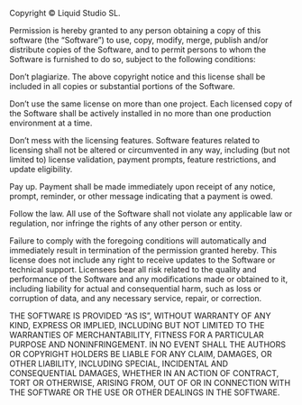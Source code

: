 Copyright © Liquid Studio SL.

Permission is hereby granted to any person obtaining a copy of this software (the “Software”) to use, copy, modify, merge, publish and/or distribute copies of the Software, and to permit persons to whom the Software is furnished to do so, subject to the following conditions:

Don’t plagiarize. The above copyright notice and this license shall be included in all copies or substantial portions of the Software.

Don’t use the same license on more than one project. Each licensed copy of the Software shall be actively installed in no more than one production environment at a time.

Don’t mess with the licensing features. Software features related to licensing shall not be altered or circumvented in any way, including (but not limited to) license validation, payment prompts, feature restrictions, and update eligibility.

Pay up. Payment shall be made immediately upon receipt of any notice, prompt, reminder, or other message indicating that a payment is owed.

Follow the law. All use of the Software shall not violate any applicable law or regulation, nor infringe the rights of any other person or entity.

Failure to comply with the foregoing conditions will automatically and immediately result in termination of the permission granted hereby. This license does not include any right to receive updates to the Software or technical support. Licensees bear all risk related to the quality and performance of the Software and any modifications made or obtained to it, including liability for actual and consequential harm, such as loss or corruption of data, and any necessary service, repair, or correction.

THE SOFTWARE IS PROVIDED “AS IS”, WITHOUT WARRANTY OF ANY KIND, EXPRESS OR IMPLIED, INCLUDING BUT NOT LIMITED TO THE WARRANTIES OF MERCHANTABILITY, FITNESS FOR A PARTICULAR PURPOSE AND NONINFRINGEMENT. IN NO EVENT SHALL THE AUTHORS OR COPYRIGHT HOLDERS BE LIABLE FOR ANY CLAIM, DAMAGES, OR OTHER LIABILITY, INCLUDING SPECIAL, INCIDENTAL AND CONSEQUENTIAL DAMAGES, WHETHER IN AN ACTION OF CONTRACT, TORT OR OTHERWISE, ARISING FROM, OUT OF OR IN CONNECTION WITH THE SOFTWARE OR THE USE OR OTHER DEALINGS IN THE SOFTWARE.